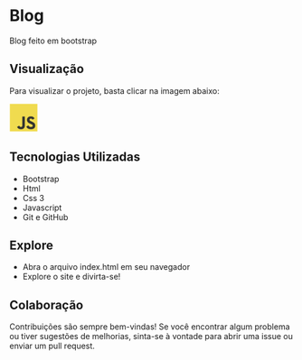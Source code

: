 # Blog
Blog feito em bootstrap 

## Visualização
<p>Para visualizar o projeto, basta clicar na imagem abaixo: </p>
 <a href="https://samuel-santana109.github.io/Blog_design/" target="_blank"> 
  <img src="https://github.com/devicons/devicon/blob/master/icons/javascript/javascript-original.svg" width="50" height="50" target="_blank"> 
 </a>
 
 ## Tecnologias Utilizadas
- Bootstrap 
 - Html 
 - Css 3
 - Javascript 
 - Git e GitHub 

## Explore 
- Abra o arquivo index.html em seu navegador
- Explore o site e divirta-se!

## Colaboração 
<p> Contribuições são sempre bem-vindas! Se você encontrar algum problema ou tiver sugestões de melhorias, 
  sinta-se à vontade para abrir uma issue ou enviar um pull request.  </p>


